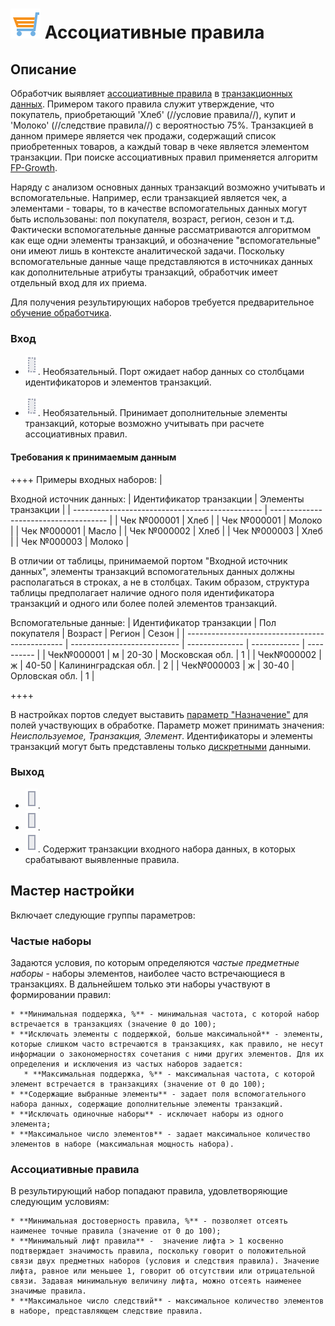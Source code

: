 # ![](../../media/app/icons/vendors/assnrules.svg) Ассоциативные правила

## Описание

Обработчик выявляет [ассоциативные правила](https://basegroup.ru/community/articles/intro) в [транзакционных данных](https://basegroup.ru/community/glossary/transact-data). Примером такого правила служит утверждение, что покупатель, приобретающий 'Хлеб' (//условие правила//), купит и 'Молоко' (//следствие правила//) с вероятностью 75%. Транзакцией в данном примере является чек продажи, содержащий список приобретенных товаров, а каждый товар в чеке является элементом транзакции. При поиске ассоциативных правил применяется алгоритм [FP-Growth](https://basegroup.ru/community/articles/fpg).

Наряду с анализом основных данных транзакций возможно учитывать и вспомогательные. Например, если транзакцией является чек, а элементами - товары, то в качестве вспомогательных данных могут быть использованы: пол покупателя, возраст, регион, сезон и т.д. Фактически вспомогательные данные рассматриваются алгоритмом как еще одни элементы транзакций, и обозначение "вспомогательные" они имеют лишь в контексте аналитической задачи. Поскольку вспомогательные данные чаще представляются в источниках данных как дополнительные атрибуты транзакций, обработчик имеет отдельный вход для их приема. 

Для получения результирующих наборов требуется предварительное [обучение обработчика](../../app/glossary/training_processors.md). 

### Вход

   * ![](../../media/app/icons/ports/optional_input_table_inactive.svg). Необязательный.
Порт ожидает набор данных со столбцами идентификаторов и элементов транзакций. 

   * ![](../../media/app/icons/ports/optional_input_table_inactive.svg). Необязательный.
Принимает дополнительные элементы транзакций, которые возможно учитывать при расчете ассоциативных правил. 

#### Требования к принимаемым данным

++++ Примеры входных наборов: |

Входной источник данных:
 | Идентификатор транзакции | Элементы транзакции | 
 | ----------------------------------------------- | ------------------------------------- | 
 | Чек №000001                                | Хлеб                              | 
 | Чек №000001                                | Молоко                          | 
 | Чек №000001                                | Масло                            | 
 | Чек №000002                                | Хлеб                              | 
 | Чек №000003                                | Хлеб                              | 
 | Чек №000003                                | Молоко                          | 

В отличии от таблицы, принимаемой портом "Входной источник данных", элементы транзакций вспомогательных данных должны располагаться в строках, а не в столбцах. Таким образом, структура таблицы предполагает наличие одного поля идентификатора транзакций и одного или более полей элементов транзакций.

Вспомогательные данные:
 | Идентификатор транзакции | Пол покупателя | Возраст | Регион                           | Сезон | 
 | ----------------------------------------------- | --------------------------- | -------------- | ------------                           | ---------- | 
 | Чек№000001                                 | м                          | 20-30          | Московская обл.         | 1          | 
 | Чек№000002                                 | ж                          | 40-50          | Калининградская обл. | 2          | 
 | Чек№000003                                 | ж                          | 30-40          | Орловская обл.           | 1          | 

++++ 

В настройках портов следует выставить [параметр "Назначение"](app/glossary/datasetfieldoptions#назначение) для полей участвующих в обработке. Параметр может принимать значения: *Неиспользуемое, Транзакция, Элемент*. Идентификаторы и элементы транзакций могут быть представлены только [дискретными](../../app/glossary/datatype.md) данными.

### Выход

   * ![](../../media/app/icons/ports/output_table_inactive.svg).
   * ![](../../media/app/icons/ports/output_table_inactive.svg).
   * ![](../../media/app/icons/ports/output_table_inactive.svg). Содержит транзакции входного набора данных, в которых срабатывают выявленные правила.

## Мастер настройки

Включает следующие группы параметров:

### Частые наборы

Задаются условия, по которым определяются *частые предметные наборы* - наборы элементов, наиболее часто встречающиеся в транзакциях. В дальнейшем только эти наборы участвуют в формировании правил:

    * **Минимальная поддержка, %** - минимальная частота, с которой набор встречается в транзакциях (значение 0 до 100);
    * **Исключать элементы с поддержкой, больше максимальной** - элементы, которые слишком часто встречаются в транзакциях, как правило, не несут информации о закономерностях сочетания с ними других элементов. Для их определения и исключения из частых наборов задается:
       * **Максимальная поддержка, %** - максимальная частота, с которой элемент встречается в транзакциях (значение от 0 до 100);
    * **Содержащие выбранные элементы** - задает поля вспомогательного набора данных, содержащие дополнительные элементы транзакций.
    * **Исключать одиночные наборы** - исключает наборы из одного элемента;
    * **Максимальное число элементов** - задает максимальное количество элементов в наборе (максимальная мощность набора).

### Ассоциативные правила

В результирующий набор попадают правила, удовлетворяющие следующим условиям:

    * **Минимальная достоверность правила, %** - позволяет отсеять наименее точные правила (значение от 0 до 100);
    * **Минимальный лифт правила** -  значение лифта > 1 косвенно подтверждает значимость правила, поскольку говорит о положительной связи двух предметных наборов (условия и следствия правила). Значение лифта, равное или меньшее 1, говорит об отсутствии или отрицательной связи. Задавая минимальную величину лифта, можно отсеять наименее значимые правила. 
    * **Максимальное число следствий** - максимальное количество элементов в наборе, представляющем следствие правила.
